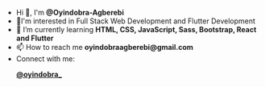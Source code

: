 <ul>
<li>Hi 👋, I'm <strong>@Oyindobra-Agberebi</strong></li>
<li>👀I'm interested in Full Stack Web Development and Flutter Development</li>
   

<li>🌱 I’m currently learning <strong>HTML, CSS, JavaScript, Sass, Bootstrap, React and Flutter</strong></li>

<li>📫 How to reach me <strong>oyindobraagberebi@gmail.com</strong></li>

<li>Connect with me:</li>
<p align="left">
<a href="https://twitter.com/oyindobra_" target="blank"><strong>@oyindobra_</strong></a>
</p>

</ul>

<!--
**Oyindobra-Agberebi/Oyindobra-Agberebi** is a ✨ _special_ ✨ repository because its `README.md` (this file) appears on your GitHub profile.


